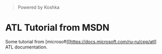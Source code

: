 > Powered by Koshka

# ATL Tutorial from MSDN

Some tutorial from [microsoft][https://docs.microsoft.com/ru-ru/cpp/atl] ATL documentation.